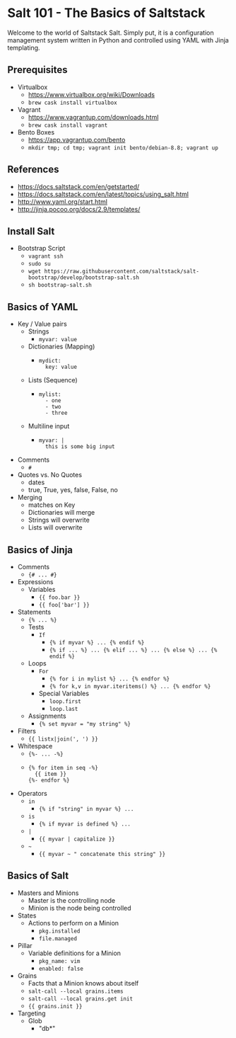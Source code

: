 # Salt 101 - The Basics of Saltstack
Welcome to the world of Saltstack Salt. Simply put, it is a configuration management system written in Python and controlled using YAML with Jinja templating.

## Prerequisites
  - Virtualbox
    - https://www.virtualbox.org/wiki/Downloads
    - `brew cask install virtualbox`
  - Vagrant
    - https://www.vagrantup.com/downloads.html
    - `brew cask install vagrant`
  - Bento Boxes
    - https://app.vagrantup.com/bento
    - `mkdir tmp; cd tmp; vagrant init bento/debian-8.8; vagrant up`

## References
  - https://docs.saltstack.com/en/getstarted/
  - https://docs.saltstack.com/en/latest/topics/using_salt.html
  - http://www.yaml.org/start.html
  - http://jinja.pocoo.org/docs/2.9/templates/

## Install Salt
  * Bootstrap Script
    * `vagrant ssh`
    * `sudo su`
    * `wget https://raw.githubusercontent.com/saltstack/salt-bootstrap/develop/bootstrap-salt.sh`
    * `sh bootstrap-salt.sh`

## Basics of YAML
  * Key / Value pairs
    * Strings
      * `myvar: value`
    * Dictionaries (Mapping)
      * ```
        mydict:
          key: value
        ```
    * Lists (Sequence)
      * ```
        mylist:
          - one
          - two
          - three
        ```
    * Multiline input
      * ```
        myvar: |
          this is some big input
        ```
  * Comments
    * `#`
  * Quotes vs. No Quotes
    * dates
    * true, True, yes, false, False, no
  * Merging
    * matches on Key
    * Dictionaries will merge
    * Strings will overwrite
    * Lists will overwrite

## Basics of Jinja
  * Comments
    * `{# ... #}`
  * Expressions
    * Variables
      * `{{ foo.bar }}`
      * `{{ foo['bar'] }}`
  * Statements
    * `{% ... %}`
    * Tests
      * `If`
        * `{% if myvar %} ... {% endif %}`
        * `{% if ... %} ... {% elif ... %} ... {% else %} ... {% endif %}`
    * Loops
      * `For`
        * `{% for i in mylist %} ... {% endfor %}`
        * `{% for k,v in myvar.iteritems() %} ... {% endfor %}`
      * Special Variables
        * `loop.first`
        * `loop.last`
    * Assignments
      * `{% set myvar = "my string" %}`
  * Filters
    * `{{ listx|join(', ') }}`
  * Whitespace
    * `{%- ... -%}`
    * ```
      {% for item in seq -%}
        {{ item }}
      {%- endfor %}
      ```
  * Operators
    * `in`
      * `{% if "string" in myvar %} ...`
    * `is`
      * `{% if myvar is defined %} ...`
    * `|`
      * `{{ myvar | capitalize }}`
    * `~`
      * `{{ myvar ~ " concatenate this string" }}`

## Basics of Salt
  * Masters and Minions
    * Master is the controlling node
    * Minion is the node being controlled
  * States
    * Actions to perform on a Minion
      * `pkg.installed`
      * `file.managed`
  * Pillar
    * Variable definitions for a Minion
      * `pkg_name: vim`
      * `enabled: false`
  * Grains
    * Facts that a Minion knows about itself
    * `salt-call --local grains.items`
    * `salt-call --local grains.get init`
    * `{{ grains.init }}`
  * Targeting
    * Glob
      * "db\*"
